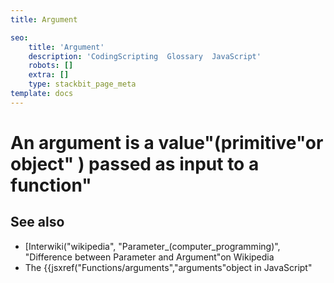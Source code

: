 ```yaml
---
title: Argument

seo:
    title: 'Argument'
    description: 'CodingScripting  Glossary  JavaScript'
    robots: []
    extra: []
    type: stackbit_page_meta
template: docs
---
```



# An **argument** is a value"(primitive"or object" ) passed as input to a function"

## See also

- [Interwiki("wikipedia", "Parameter_(computer_programming)", "Difference between Parameter and Argument"on Wikipedia
- The {{jsxref("Functions/arguments","arguments"object in JavaScript"
